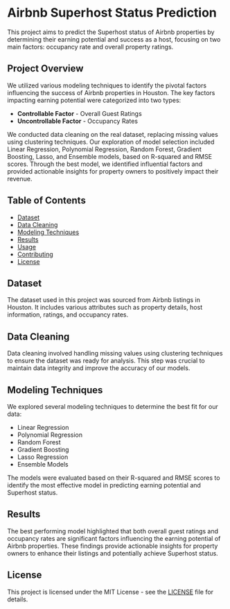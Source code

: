 <!DOCTYPE html>
<html lang="en">
<head>
    <meta charset="UTF-8">
    <meta name="viewport" content="width=device-width, initial-scale=1.0">
    
</head>
<body>

<h1>Airbnb Superhost Status Prediction</h1>

<p>This project aims to predict the Superhost status of Airbnb properties by determining their earning potential and success as a host, focusing on two main factors: occupancy rate and overall property ratings.</p>

<h2>Project Overview</h2>
<p>We utilized various modeling techniques to identify the pivotal factors influencing the success of Airbnb properties in Houston. The key factors impacting earning potential were categorized into two types:</p>
<ul>
    <li><strong>Controllable Factor</strong> - Overall Guest Ratings</li>
    <li><strong>Uncontrollable Factor</strong> - Occupancy Rates</li>
</ul>

<p>We conducted data cleaning on the real dataset, replacing missing values using clustering techniques. Our exploration of model selection included Linear Regression, Polynomial Regression, Random Forest, Gradient Boosting, Lasso, and Ensemble models, based on R-squared and RMSE scores. Through the best model, we identified influential factors and provided actionable insights for property owners to positively impact their revenue.</p>

<h2>Table of Contents</h2>
<ul>
    <li><a href="#dataset">Dataset</a></li>
    <li><a href="#data-cleaning">Data Cleaning</a></li>
    <li><a href="#modeling-techniques">Modeling Techniques</a></li>
    <li><a href="#results">Results</a></li>
    <li><a href="#usage">Usage</a></li>
    <li><a href="#contributing">Contributing</a></li>
    <li><a href="#license">License</a></li>
</ul>

<h2 id="dataset">Dataset</h2>
<p>The dataset used in this project was sourced from Airbnb listings in Houston. It includes various attributes such as property details, host information, ratings, and occupancy rates.</p>

<h2 id="data-cleaning">Data Cleaning</h2>
<p>Data cleaning involved handling missing values using clustering techniques to ensure the dataset was ready for analysis. This step was crucial to maintain data integrity and improve the accuracy of our models.</p>

<h2 id="modeling-techniques">Modeling Techniques</h2>
<p>We explored several modeling techniques to determine the best fit for our data:</p>
<ul>
    <li>Linear Regression</li>
    <li>Polynomial Regression</li>
    <li>Random Forest</li>
    <li>Gradient Boosting</li>
    <li>Lasso Regression</li>
    <li>Ensemble Models</li>
</ul>
<p>The models were evaluated based on their R-squared and RMSE scores to identify the most effective model in predicting earning potential and Superhost status.</p>

<h2 id="results">Results</h2>
<p>The best performing model highlighted that both overall guest ratings and occupancy rates are significant factors influencing the earning potential of Airbnb properties. These findings provide actionable insights for property owners to enhance their listings and potentially achieve Superhost status.</p>

<h2 id="license">License</h2>
<p>This project is licensed under the MIT License - see the <a href="LICENSE">LICENSE</a> file for details.</p>

</body>
</html>
